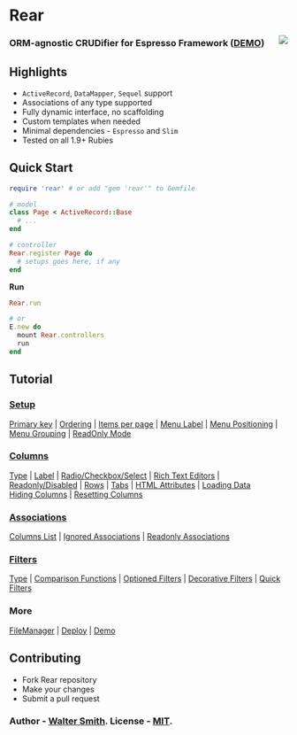 
# Rear

<a href="https://travis-ci.org/espresso/rear">
<img align="right" src="https://travis-ci.org/espresso/rear.png"></a>

### ORM-agnostic CRUDifier for Espresso Framework ([DEMO](http://rear.rbho.me/))

## Highlights

  - `ActiveRecord`, `DataMapper`, `Sequel` support
  - Associations of any type supported
  - Fully dynamic interface, no scaffolding
  - Custom templates when needed
  - Minimal dependencies - `Espresso` and `Slim`
  - Tested on all 1.9+ Rubies


## Quick Start

```ruby
require 'rear' # or add "gem 'rear'" to Gemfile

# model
class Page < ActiveRecord::Base
  # ...
end

# controller
Rear.register Page do
  # setups goes here, if any
end
```

**Run**

```ruby
Rear.run

# or
E.new do
  mount Rear.controllers
  run
end
```

## Tutorial

### [Setup](https://github.com/espresso/rear/blob/master/docs/Setup.md)


[Primary key](https://github.com/espresso/rear/blob/master/docs/Setup.md#primary-key) |
[Ordering](https://github.com/espresso/rear/blob/master/docs/Setup.md#ordering) |
[Items per page](https://github.com/espresso/rear/blob/master/docs/Setup.md#items-per-page) |
[Menu Label](https://github.com/espresso/rear/blob/master/docs/Setup.md#menu-label) |
[Menu Positioning](https://github.com/espresso/rear/blob/master/docs/Setup.md#menu-positioning) |
[Menu Grouping](https://github.com/espresso/rear/blob/master/docs/Setup.md#menu-grouping) |
[ReadOnly Mode](https://github.com/espresso/rear/blob/master/docs/Setup.md#readonly-mode)


### [Columns](https://github.com/espresso/rear/blob/master/docs/Columns.md)

[Type](https://github.com/espresso/rear/blob/master/docs/Columns.md#column-types) |
[Label](https://github.com/espresso/rear/blob/master/docs/Columns.md#columns-label) |
[Radio/Checkbox/Select](https://github.com/espresso/rear/blob/master/docs/Columns.md#radiocheckboxselect-columns) |
[Rich Text Editors](https://github.com/espresso/rear/blob/master/docs/Columns.md#rich-text-editors) |
[Readonly/Disabled](https://github.com/espresso/rear/blob/master/docs/Columns.md#readonlydisabled-columns) |
[Rows](https://github.com/espresso/rear/blob/master/docs/Columns.md#organizing-columns-by-rows) |
[Tabs](https://github.com/espresso/rear/blob/master/docs/Columns.md#organizing-columns-by-tabs) |
[HTML Attributes](https://github.com/espresso/rear/blob/master/docs/Columns.md#html-attributes) |
[Loading Data](https://github.com/espresso/rear/blob/master/docs/Columns.md#loading-data)<br>
[Hiding Columns](https://github.com/espresso/rear/blob/master/docs/Columns.md#hiding-columns) |
[Resetting Columns](https://github.com/espresso/rear/blob/master/docs/Columns.md#resetting-columns)


### [Associations](https://github.com/espresso/rear/blob/master/docs/Assocs.md)

[Columns List](https://github.com/espresso/rear/blob/master/docs/Assocs.md#columns-list) |
[Ignored Associations](https://github.com/espresso/rear/blob/master/docs/Assocs.md#ignored-associations) |
[Readonly Associations](https://github.com/espresso/rear/blob/master/docs/Assocs.md#readonly-associations)


### [Filters](https://github.com/espresso/rear/blob/master/docs/Filters.md)

[Type](https://github.com/espresso/rear/blob/master/docs/Filters.md#filter-types) |
[Comparison Functions](https://github.com/espresso/rear/blob/master/docs/Filters.md#comparison-functions) |
[Optioned Filters](https://github.com/espresso/rear/blob/master/docs/Filters.md#optioned-filters) |
[Decorative Filters](https://github.com/espresso/rear/blob/master/docs/Filters.md#decorative-filters) |
[Quick Filters](https://github.com/espresso/rear/blob/master/docs/Filters.md#quick-filters)

### More

[FileManager](https://github.com/espresso/rear/blob/master/docs/FileManager.md) |
[Deploy](https://github.com/espresso/rear/blob/master/docs/Deploy.md) |
[Demo](http://rear.rbho.me/)

## Contributing

  - Fork Rear repository
  - Make your changes
  - Submit a pull request

### Author - [Walter Smith](https://github.com/waltee).  License - [MIT](https://github.com/espresso/rear/blob/master/LICENSE).

